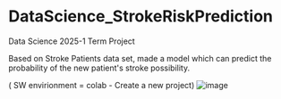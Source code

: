# DataScience_StrokeRiskPrediction 
Data Science 2025-1 Term Project

Based on Stroke Patients data set, made a model which can predict the probability of the new patient's stroke possibility.

( SW envirionment = colab - Create a new project)
![image](https://github.com/user-attachments/assets/bb3e1bea-043c-461e-83eb-575837c70686)
